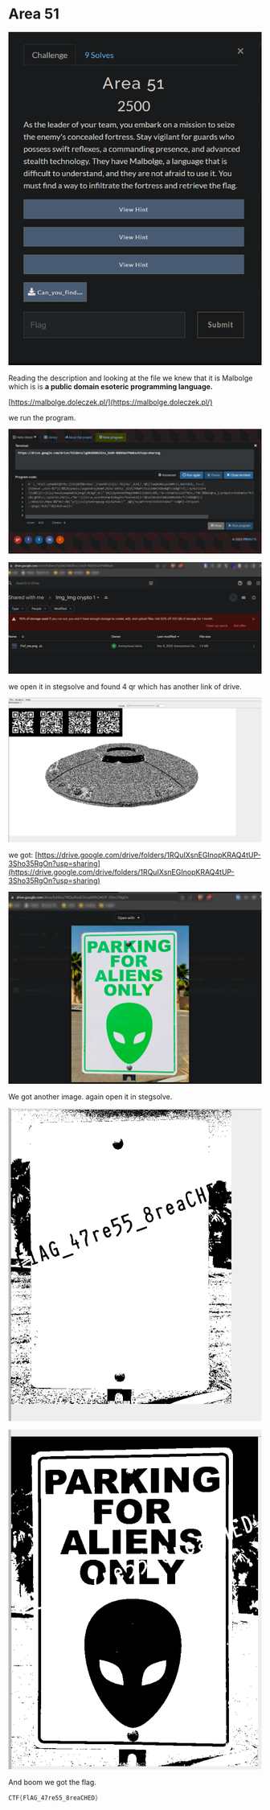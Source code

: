 # Area 51

![Untitled](Area%2051%2001808fd118b54ead9004ad5afb32b88f/Untitled.png)

Reading the description and looking at the file we knew that it is Malbolge which is is **a public domain esoteric programming language.**

[https://malbolge.doleczek.pl/](https://malbolge.doleczek.pl/)

we run the program.

![Untitled](Area%2051%2001808fd118b54ead9004ad5afb32b88f/Untitled%201.png)

![Untitled](Area%2051%2001808fd118b54ead9004ad5afb32b88f/Untitled%202.png)

we open it in stegsolve and found 4 qr which has another link of drive.

![Untitled](Area%2051%2001808fd118b54ead9004ad5afb32b88f/Untitled%203.png)

we got: [https://drive.google.com/drive/folders/1RQuIXsnEGInopKRAQ4tUP-3Sho35RgOn?usp=sharing](https://drive.google.com/drive/folders/1RQuIXsnEGInopKRAQ4tUP-3Sho35RgOn?usp=sharing)

![Untitled](Area%2051%2001808fd118b54ead9004ad5afb32b88f/Untitled%204.png)

We got another image. again open it in stegsolve.

![Untitled](Area%2051%2001808fd118b54ead9004ad5afb32b88f/Untitled%205.png)

![Untitled](Area%2051%2001808fd118b54ead9004ad5afb32b88f/Untitled%206.png)

And boom we got the flag.

```powershell
CTF{FlAG_47re55_8reaCHED}
```